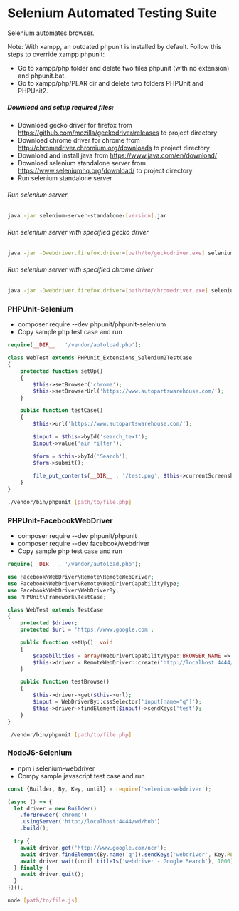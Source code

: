 # Selenium Automated Testing Suite

Selenium automates browser.

Note: With xampp, an outdated phpunit is installed by default. Follow this steps to override xampp phpunit:

- Go to xampp/php folder and delete two files phpunit (with no extension) and phpunit.bat.
- Go to xampp/php/PEAR dir and delete two folders PHPUnit and PHPUnit2.

##### Download and setup required files:

- Download gecko driver for firefox from https://github.com/mozilla/geckodriver/releases to project directory
- Download chrome driver for chrome from http://chromedriver.chromium.org/downloads to project directory
- Download and install java from https://www.java.com/en/download/
- Download selenium standalone server from https://www.seleniumhq.org/download/ to project directory
- Run selenium standalone server

###### Run selenium server

```bash
java -jar selenium-server-standalone-[version].jar
```

###### Run selenium server with specified gecko driver


```bash
java -jar -Dwebdriver.firefox.driver=[path/to/geckodriver.exe] selenium-server-standalone-[version].jar
```

###### Run selenium server with specified chrome driver

```bash
java -jar -Dwebdriver.firefox.driver=[path/to/chromedriver.exe] selenium-server-standalone-[version].jar
```

### PHPUnit-Selenium

- composer require --dev phpunit/phpunit-selenium
- Copy sample php test case and run

```php
require(__DIR__ . '/vendor/autoload.php');

class WebTest extends PHPUnit_Extensions_Selenium2TestCase
{
    protected function setUp()
    {
        $this->setBrowser('chrome');
        $this->setBrowserUrl('https://www.autopartswarehouse.com/');
    }

    public function testCase()
    {
        $this->url('https://www.autopartswarehouse.com/');

        $input = $this->byId('search_text');
        $input->value('air filter');

        $form = $this->byId('Search');
        $form->submit();
        
        file_put_contents(__DIR__ . '/test.png', $this->currentScreenshot());
    }
}
```

```bash
./vendor/bin/phpunit [path/to/file.php]
```

### PHPUnit-FacebookWebDriver

- composer require --dev phpunit/phpunit
- composer require --dev facebook/webdriver
- Copy sample php test case and run

```php
require(__DIR__ . '/vendor/autoload.php');

use Facebook\WebDriver\Remote\RemoteWebDriver;
use Facebook\WebDriver\Remote\WebDriverCapabilityType;
use Facebook\WebDriver\WebDriverBy;
use PHPUnit\Framework\TestCase;

class WebTest extends TestCase
{
	protected $driver;
	protected $url = 'https://www.google.com';

	public function setUp(): void
	{
		$capabilities = array(WebDriverCapabilityType::BROWSER_NAME => 'chrome');
        $this->driver = RemoteWebDriver::create('http://localhost:4444/wd/hub', $capabilities);
	}

	public function testBrowse()
    {
        $this->driver->get($this->url);
        $input = WebDriverBy::cssSelector('input[name="q"]');
        $this->driver->findElement($input)->sendKeys('test');
    } 
}
```

```bash
./vendor/bin/phpunit [path/to/file.php]
```

### NodeJS-Selenium

- npm i selenium-webdriver
- Compy sample javascript test case and run

```javascript
const {Builder, By, Key, until} = require('selenium-webdriver');

(async () => {
  let driver = new Builder()
    .forBrowser('chrome')
    .usingServer('http://localhost:4444/wd/hub')
    .build();

  try {
    await driver.get('http://www.google.com/ncr');
    await driver.findElement(By.name('q')).sendKeys('webdriver', Key.RETURN);
    await driver.wait(until.titleIs('webdriver - Google Search'), 1000);
  } finally {
    await driver.quit();
  }
})();
```

```bash
node [path/to/file.js]
```